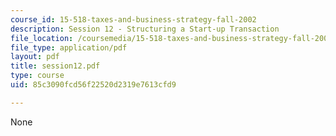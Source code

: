 ```yaml
---
course_id: 15-518-taxes-and-business-strategy-fall-2002
description: Session 12 - Structuring a Start-up Transaction
file_location: /coursemedia/15-518-taxes-and-business-strategy-fall-2002/85c3090fcd56f22520d2319e7613cfd9_session12.pdf
file_type: application/pdf
layout: pdf
title: session12.pdf
type: course
uid: 85c3090fcd56f22520d2319e7613cfd9

---
```

None